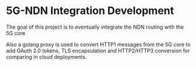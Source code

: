# 5G-NDN Integration Development 

The goal of this project is to eventually integrate the NDN routing with the 5G core

Also a golang proxy is used to convert HTTP1 messages from the 5G core to add OAuth 2.0 tokens, TLS encapsulation and HTTP2/HTTP3 conversion for comparing in cloud deployments.

